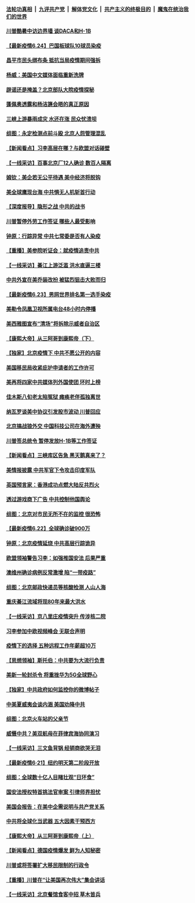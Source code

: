 ####  [法轮功真相](../../../../basic/blob/master/README.md?t=06250131) &nbsp;|&nbsp; [九评共产党](../../../../9ping.md/blob/master/README.md?t=06250131) &nbsp;|&nbsp; [解体党文化](../../../../jtdwh.md/blob/master/README.md?t=06250131)  &nbsp;|&nbsp; [共产主义的终极目的](../../../../gczydzjmd.md/blob/master/README.md?t=06250131) &nbsp;|&nbsp; [魔鬼在统治我们的世界](../../../../mgztzwmdsj.md/blob/master/README.md?t=06250131) 

#### [川普酷暑中访边界墙 谈DACA和H-1B](../pages/nf4514/n12209551.md?t=06250131) 

#### [【最新疫情6.24】巴国板球队10球员染疫](../pages/nf4514/n12207866.md?t=06250131) 

#### [昌平市民头绑布条 抵抗当局疫情期间强拆](../pages/nf4514/n12208268.md?t=06250131) 

#### [杨威：美国中文媒体面临重新洗牌](../pages/nf4514/n12208121.md?t=06250131) 

#### [辟谣还是掩盖？北京部队大院疫情探秘](../pages/nf4514/n12206625.md?t=06250131) 

#### [蓬佩奥透露和杨洁篪会晤的真正原因](../pages/nf4514/n12208086.md?t=06250131) 

#### [三峡上游暴雨成灾 水还在涨 民众忧溃坝](../pages/nf4514/n12207926.md?t=06250131) 

#### [组图：永定检测点前斗殴 北京人怨管理混乱](../pages/nf4514/n12207391.md?t=06250131) 

#### [【新闻看点】习李高层在哪？与欧盟对话碰壁](../pages/nf4514/n12207971.md?t=06250131) 

#### [【一线采访】百事北京厂12人确诊 数百人隔离](../pages/nf4514/n12207661.md?t=06250131) 

#### [姆钦：美企若无公平待遇 美中经济将脱钩](../pages/nf4514/n12207735.md?t=06250131) 

#### [美全球鹰现台海 中共惧无人机斩首行动](../pages/nf4514/n12207763.md?t=06250131) 

#### [【深度报导】隐形之战 中共的战书](../pages/nf4514/n12200980.md?t=06250131) 

#### [川普暂停外劳工作签证 哪些人最受影响](../pages/nf4514/n12207785.md?t=06250131) 

#### [钟原：行踪异常 中共七常委是否有人染疫](../pages/nf4514/n12207556.md?t=06250131) 

#### [【重播】美参院听证会：就疫情追责中共](../pages/nf4514/n12207370.md?t=06250131) 

#### [【一线采访】綦江上游泛滥 洪水直逼三楼](../pages/nf4514/n12207100.md?t=06250131) 

#### [中共外宣在美乔装改扮 被猛烈狙击大败而归](../pages/nf4514/n12207048.md?t=06250131) 

#### [【最新疫情6.23】男网世界排名第一选手染疫](../pages/nf4514/n12205436.md?t=06250131) 

#### [美勒令凤凰卫视所属电台48小时内停播](../pages/nf4514/n12205664.md?t=06250131) 

#### [美西雅图宣布“清场”将拆除示威者自治区](../pages/nf4514/n12206432.md?t=06250131) 

#### [【康熙大帝】从三阿哥到康熙帝（下）](../pages/nf4514/n12131930.md?t=06250131) 

#### [【独家】北京疫情下 中共不愿公开的内容](../pages/nf4514/n12203800.md?t=06250131) 

#### [美国移民局收紧庇护申请者的工作许可](../pages/nf4514/n12206240.md?t=06250131) 

#### [美再将四家中共媒体列外国使团 环时上榜](../pages/nf4514/n12205059.md?t=06250131) 

#### [佳木斯八旬老太陷冤狱 瘫痪老伴孤独离世](../pages/nf4514/n12203870.md?t=06250131) 

#### [纳瓦罗谈美中协议引发股市波动 川普回应](../pages/nf4514/n12205543.md?t=06250131) 

#### [北京搞战狼外交 中国科技公司在海外遭殃](../pages/nf4514/n12204846.md?t=06250131) 

#### [川普签总统令 暂停发放H-1B等工作签证](../pages/nf4514/n12205286.md?t=06250131) 

#### [【新闻看点】三峡库区告急 黑天鹅真来了？](../pages/nf4514/n12205008.md?t=06250131) 

#### [美情报披露 中共军官下令攻击印度军队](../pages/nf4514/n12205206.md?t=06250131) 

#### [英国预言家：香港成功点燃大陆反共烈火](../pages/nf4514/n12205226.md?t=06250131) 

#### [透过游戏商下广告 中共控制他国舆论](../pages/nf4514/n12204433.md?t=06250131) 

#### [组图：北京对市民无所不在的监控 很恐怖](../pages/nf4514/n12204898.md?t=06250131) 

#### [【最新疫情6.22】全球确诊破900万](../pages/nf4514/n12199354.md?t=06250131) 

#### [钟原：北京疫情延烧 中共高层行踪诡异](../pages/nf4514/n12204828.md?t=06250131) 

#### [欧盟领袖警告习李：如强推国安法 后果严重](../pages/nf4514/n12204750.md?t=06250131) 

#### [澳维州确诊病例反常激增 陷“一带疫路”](../pages/nf4514/n12203793.md?t=06250131) 

#### [组图：北京邮政快递员等核酸检测 人山人海](../pages/nf4514/n12204212.md?t=06250131) 

#### [重庆綦江流域将现80年来最大洪水](../pages/nf4514/n12203735.md?t=06250131) 

#### [【一线采访】京八里庄疫情突升 传涉核二院](../pages/nf4514/n12204209.md?t=06250131) 

#### [习李参加中欧视频峰会 无联合声明](../pages/nf4514/n12203689.md?t=06250131) 

#### [疫情下的选择 五种远程工作年薪超10万](../pages/nf4514/n12190408.md?t=06250131) 

#### [【思想领袖】斯托伯：中共要为大流行负责](../pages/nf4514/n12115529.md?t=06250131) 

#### [美新一轮封杀令 将重挫华为5G全球野心](../pages/nf4514/n12202488.md?t=06250131) 

#### [【独家】中共政府如何监控你的微博帖子](../pages/nf4514/n12192234.md?t=06250131) 

#### [中美夏威夷会谈内涵 美国劝降中共](../pages/nf4514/n12202579.md?t=06250131) 

#### [组图：北京火车站的父亲节](../pages/nf4514/n12202250.md?t=06250131) 

#### [威慑中共？美双航母在菲律宾海协同演习](../pages/nf4514/n12202399.md?t=06250131) 

#### [【一线采访】三文鱼背锅 经销商欲哭无泪](../pages/nf4514/n12202308.md?t=06250131) 

#### [【最新疫情6·21】纽约明天第二阶段开放](../pages/nf4514/n12196332.md?t=06250131) 

#### [组图：全球数十亿人目睹壮观“日环食”](../pages/nf4514/n12202171.md?t=06250131) 

#### [国安法授权特首挑法官审案 引律师界担忧](../pages/nf4514/n12202121.md?t=06250131) 

#### [美国会报告：在美中企需说明与共产党关系](../pages/nf4514/n12199133.md?t=06250131) 

#### [中共将全球化当武器 五大因素干预西方](../pages/nf4514/n12186089.md?t=06250131) 

#### [【康熙大帝】从三阿哥到康熙帝（上）](../pages/nf4514/n12130110.md?t=06250131) 

#### [【新闻看点】德国疫情爆发 鲜为人知秘密](../pages/nf4514/n12200936.md?t=06250131) 

#### [川普或将签署扩大移民限制的行政令](../pages/nf4514/n12201017.md?t=06250131) 

#### [【重播】川普在“让美国再次伟大”集会讲话](../pages/nf4514/n12199351.md?t=06250131) 

#### [【一线采访】北京餐馆食客中招 草木皆兵](../pages/nf4514/n12200863.md?t=06250131) 

